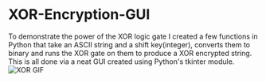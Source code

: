# XOR-Encryption-GUI
To demonstrate the power of the XOR logic gate I created a few functions in Python that take an ASCII string and a shift key(integer), converts them to binary and runs the XOR gate on them to produce a XOR encrypted string.
This is all done via a neat GUI created using Python's tkinter module.
![XOR GIF](XORgif/Example.gif)
